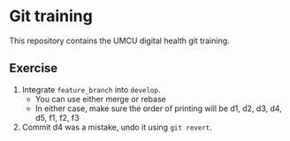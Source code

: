 # Git training
This repository contains the UMCU digital health git training.

## Exercise
1. Integrate `feature_branch` into `develop`.
    * You can use either merge or rebase
    * In either case, make sure the order of printing will be d1, d2, d3, d4, d5, f1, f2, f3
2. Commit d4 was a mistake, undo it using `git revert`.


